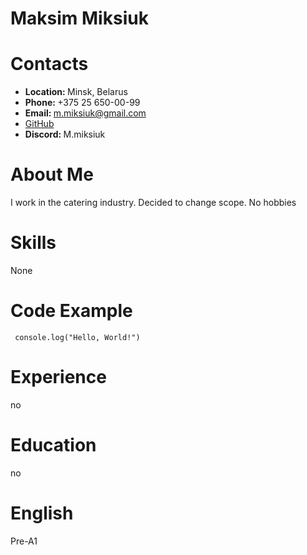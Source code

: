 # Maksim Miksiuk

# Contacts
+ <b> Location: </b> Minsk, Belarus
+  <b> Phone: </b> +375 25 650-00-99
+ <b> Email: </b> m.miksiuk@gmail.com
+ <a href="https://github.com/Mmiksiuk/">GitHub</a>
+ <b> Discord: </b> M.miksiuk

# About Me
I work in the catering industry. Decided to change scope. No hobbies

# Skills
None
# Code Example
<pre>
<code> console.log("Hello, World!") </code>
</pre>

# Experience
no
# Education
no
# English
Pre-A1

